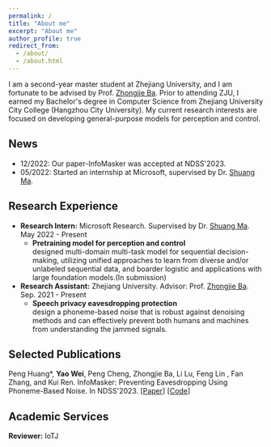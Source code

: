```yaml
---
permalink: /
title: "About me"
excerpt: "About me"
author_profile: true
redirect_from: 
  - /about/
  - /about.html
---
```




I am a second-year master student at Zhejiang University, and I am fortunate to be advised by Prof. [Zhongjie Ba](https://scholar.google.com/citations?user=dO2kc6kAAAAJ). Prior to attending ZJU, I earned my Bachelor's degree in Computer Science from Zhejiang University City College (Hangzhou City University). My current research interests are focused on developing general-purpose models for perception and control.



[//]: # (My particular interest lies in designing for sequential decision-making, utilizing unified approaches to learn from diverse and/or unlabeled sequential data, and boarder logistic and applications with large foundation models.)

News
------
- 12/2022: Our paper-InfoMasker was accepted at NDSS'2023.
- 05/2022: Started an internship at Microsoft, supervised by Dr. [Shuang Ma](https://www.shuangma.me/).

Research Experience
------

- **Research Intern:**  Microsoft Research. Supervised by Dr. [Shuang Ma](https://www.shuangma.me/). May 2022 - Present <br>
  + **Pretraining model for perception and control** <br>
    designed multi-domain multi-task model for sequential decision-making, utilizing unified approaches to learn from diverse and/or unlabeled sequential data, and boarder logistic and applications with large foundation models.(In submission)
- **Research Assistant:** Zhejiang University. Advisor: Prof. [Zhongjie Ba](https://scholar.google.com/citations?user=dO2kc6kAAAAJ). Sep. 2021 - Present   <br>
  + **Speech privacy eavesdropping protection**<br>
    design a phoneme-based noise that is robust against denoising methods and can effectively prevent both humans and machines from understanding the jammed signals.

Selected Publications
------

Peng Huang\*, **Yao Wei**, Peng Cheng, Zhongjie Ba, Li Lu, Feng Lin , Fan Zhang, and Kui Ren. InfoMasker: Preventing Eavesdropping Using Phoneme-Based Noise. In NDSS'2023. 
\[[Paper](https://www.ndss-symposium.org/wp-content/uploads/2023/02/ndss2023_f457_paper.pdf)\] \[[Code](https://desperado1999.github.io/projects/)\] 

Academic Services
------
**Reviewer:** IoTJ 
